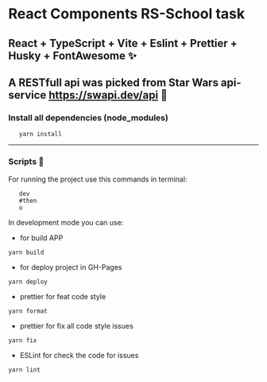 # React Components RS-School task

## React + TypeScript + Vite + Eslint + Prettier + Husky + FontAwesome ✨

 ## A RESTfull api was picked from Star Wars api-service https://swapi.dev/api 🔗

### Install all dependencies (node_modules)

```
   yarn install
```

---

### Scripts 🔨

For running the project use this commands in terminal:

```
   dev
   #then
   o
```

In development mode you can use:

- for build APP

```
yarn build
```

- for deploy project in GH-Pages

```
yarn deploy
```

- prettier for feat code style

```
yarn format
```

- prettier for fix all code style issues

```
yarn fix
```

- ESLint for check the code for issues

```
yarn lint
```